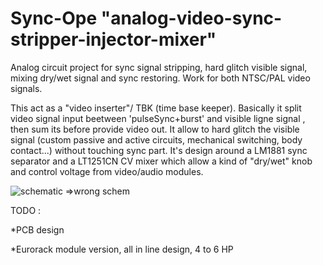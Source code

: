 # Sync-Ope  "analog-video-sync-stripper-injector-mixer"
Analog circuit project for sync signal stripping, hard glitch visible signal, mixing dry/wet signal and sync restoring.
Work for both NTSC/PAL video signals.

This act as a "video inserter"/ TBK (time base keeper). Basically it split video signal input beetween 'pulseSync+burst' and visible ligne signal , then sum its before provide video out. It allow to hard glitch the visible signal (custom passive and active circuits, mechanical switching, body contact...) without touching sync part. It's design around a LM1881 sync separator and a LT1251CN CV mixer which allow a kind of "dry/wet" knob and control voltage from video/audio modules.

![schematic](../master/TBK01.jpg)
=>wrong schem

TODO :

*PCB design

*Eurorack module version, all in line design, 4 to 6 HP


